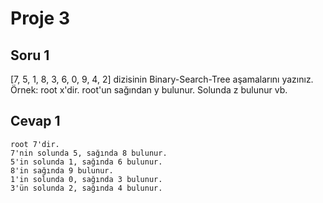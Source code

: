 # Proje 3

## Soru 1

[7, 5, 1, 8, 3, 6, 0, 9, 4, 2] dizisinin Binary-Search-Tree aşamalarını yazınız.
Örnek: root x'dir. root'un sağından y bulunur. Solunda z bulunur vb.

## Cevap 1

```
root 7'dir.
7'nin solunda 5, sağında 8 bulunur.
5'in solunda 1, sağında 6 bulunur.
8'in sağında 9 bulunur.
1'in solunda 0, sağında 3 bulunur.
3'ün solunda 2, sağında 4 bulunur.

```




